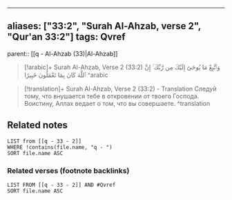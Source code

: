 
---
aliases: ["33:2", "Surah Al-Ahzab, verse 2", "Qur'an 33:2"]
tags: Qvref
---

parent:: [[q - Al-Ahzab (33)|Al-Ahzab]]

> [!arabic]+ Surah Al-Ahzab, Verse 2 (33:2)
> <span class="quran-arabic">وَٱتَّبِعْ مَا يُوحَىٰٓ إِلَيْكَ مِن رَّبِّكَ ۚ إِنَّ ٱللَّهَ كَانَ بِمَا تَعْمَلُونَ خَبِيرًا</span>
^arabic

> [!translation]+ Surah Al-Ahzab, Verse 2 (33:2) - Translation
> Следуй тому, что внушается тебе в откровении от твоего Господа. Воистину, Аллах ведает о том, что вы совершаете.
^translation



## Related notes
```dataview
LIST from [[q - 33 - 2]]
WHERE !contains(file.name, "q - ")
SORT file.name ASC
```

### Related verses (footnote backlinks)
```dataview
LIST FROM [[q - 33 - 2]] AND #Qvref
SORT file.name ASC
```

